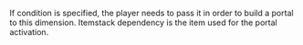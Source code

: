 If condition is specified, the player needs to pass it in order to build a portal to this dimension.
Itemstack dependency is the item used for the portal activation.